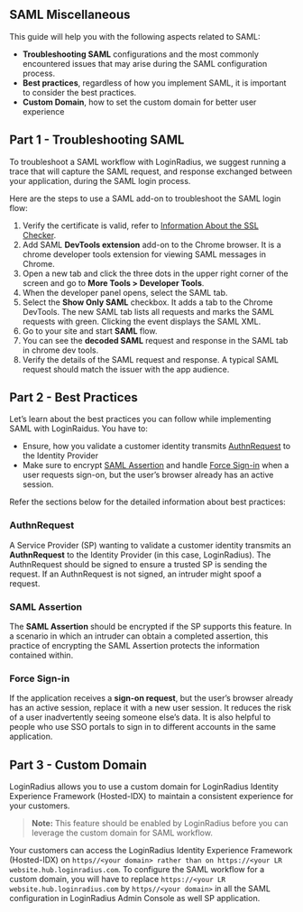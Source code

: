 ## SAML Miscellaneous

This guide will help you with the following aspects related to SAML:

- **Troubleshooting SAML** configurations and the most commonly encountered issues that may arise during the SAML configuration process.
- **Best practices**, regardless of how you implement SAML, it is important to consider the best practices.
- **Custom Domain**, how to set the custom domain for better user experience

## Part 1 - Troubleshooting SAML

To troubleshoot a SAML workflow with LoginRadius, we suggest running a trace that will capture the SAML request, and response exchanged between your application, during the SAML login process. 

Here are the steps to use a SAML add-on to troubleshoot the SAML login flow:

1. Verify the certificate is valid, refer to [Information About the SSL Checker](https://www.sslshopper.com/ssl-checker.html).
2. Add SAML **DevTools extension** add-on to the Chrome browser. It is a chrome developer tools extension for viewing SAML messages in Chrome.
3. Open a new tab and click the three dots in the upper right corner of the screen and go to **More Tools > Developer Tools**.
4. When the developer panel opens, select the SAML tab.
5. Select the **Show Only SAML** checkbox. It adds a tab to the Chrome DevTools. The new SAML tab lists all requests and marks the SAML requests with green. Clicking the event displays the SAML XML.
6. Go to your site and start **SAML** flow.
7. You can see the **decoded SAML** request and response in the SAML tab in chrome dev tools.
8. Verify the details of the SAML request and response. A typical SAML request should match the issuer with the app audience.

## Part 2 - Best Practices

Let’s learn about the best practices you can follow while implementing SAML with LoginRaidus. You have to:

- Ensure, how you validate a customer identity transmits [AuthnRequest](#authnrequest) to the Identity Provider
- Make sure to encrypt [SAML Assertion](#saml-assertion) and handle [Force Sign-in](#force-sign-in) when a user requests sign-on, but the user’s browser already has an active session.

Refer the sections below for the detailed information about best practices:

### AuthnRequest
A Service Provider (SP) wanting to validate a customer identity transmits an **AuthnRequest** to the Identity Provider (in this case, LoginRadius). The AuthnRequest should be signed to ensure a trusted SP is sending the request. If an AuthnRequest is not signed, an intruder might spoof a request.

### SAML Assertion
The **SAML Assertion** should be encrypted if the SP supports this feature. In a scenario in which an intruder can obtain a completed assertion, this practice of encrypting the SAML Assertion protects the information contained within.

### Force Sign-in
If the application receives a **sign-on request**, but the user’s browser already has an active session, replace it with a new user session. It reduces the risk of a user inadvertently seeing someone else’s data. It is also helpful to people who use SSO portals to sign in to different accounts in the same application.

## Part 3 - Custom Domain

LoginRadius allows you to use a custom domain for LoginRadius Identity Experience Framework (Hosted-IDX) to maintain a consistent experience for your customers.

>**Note:** This feature should be enabled by LoginRadius before you can leverage the custom domain for SAML workflow.

Your customers can access the LoginRadius Identity Experience Framework (Hosted-IDX) on ``https//<your domain> rather than on https://<your LR website.hub.loginradius.com``.
To configure the SAML workflow for a custom domain, you will have to replace ``https://<your LR website.hub.loginradius.com`` by ``https//<your domain>`` in all the SAML configuration in LoginRadius Admin Console as well SP application.
